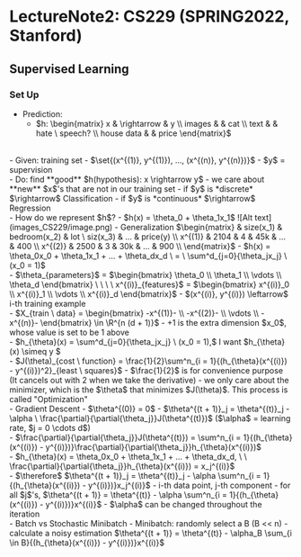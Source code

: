 # LectureNote2: CS229 (SPRING2022, Stanford)

## Supervised Learning
### Set Up
- Prediction:
  - $h: \begin{matrix} x & \rightarrow & y \\ 
         images & & cat \\
         text & & hate \ speech? \\
         house data & & price
        \end{matrix}$
<br>
- Given: training set
  - $\set{(x^{(1)}, y^{(1)}), ..., (x^{(n)}, y^{(n)})}$
  - $y$ = supervision
<br>
- Do: find **good** $h(hypothesis): x \rightarrow y$
  - we care about **new** $x$'s that are not in our training set
  - if $y$ is *discrete* $\rightarrow$ Classification
  - if $y$ is *continuous* $\rightarrow$ Regression
<br> 
- How do we represent $h$? 
  - $h(x) = \theta_0 + \theta_1x_1$
  ![Alt text](images_CS229/image.png)
- Generalization
$\begin{matrix}
 & size(x_1) & bedroom(x_2) & lot \ siz(x_3) & ... & price(y) \\
 x^{(1)} & 2104 & 4 & 45k & ... & 400 \\
 x^{(2)} & 2500 & 3 & 30k & ... & 900 \\
\end{matrix}$ 
  - $h(x) = \theta_0x_0 + \theta_1x_1 + ... + \theta_dx_d \ = \ \sum^d_{j=0}{\theta_jx_j} \ (x_0 = 1)$
  <br>
  - $\theta_{parameters}$ = $\begin{bmatrix} \theta_0 \\ \theta_1 \\ \vdots \\ \theta_d \end{bmatrix} \ \ \ \ x^{(i)}_{features}$ = $\begin{bmatrix} x^{(i)}_0 \\ x^{(i)}_1 \\ \vdots \\ x^{(i)}_d \end{bmatrix}$
  - $(x^{(i)}, y^{(i)}) \leftarrow$ i-th training example
  <br> 
  - $X_{train \ data} = \begin{bmatrix} -x^{(1)}- \\ -x^{(2)}- \\ \vdots \\ -x^{(n)}- \end{bmatrix} \in \R^{n (d + 1)}$
    - +1 is the extra dimension $x_0$, whose value is set to be 1 above
  <br>
  - $h_{\theta}(x) = \sum^d_{j=0}{\theta_jx_j} \ (x_0 = 1),$ I want $h_{\theta}(x) \simeq y $
  <br> 
  - $J(\theta)_{cost \ function} = \frac{1}{2}\sum^n_{i = 1}{(h_{\theta}(x^{(i)}) - y^{(i)})^2}_{least \ squares}$
    - $\frac{1}{2}$ is for convenience purpose (It cancels out with 2 when we take the derivative)
    - we only care about the minimizer, which is the $\theta$ that minimizes $J(\theta)$. This process is called "Optimization"
  <br> 
  - Gradient Descent
    - $\theta^{(0)} = 0$
    - $\theta^{(t + 1)}_j = \theta^{(t)}_j - \alpha \ \frac{\partial}{\partial{\theta_j}}J(\theta^{(t)})$ ($\alpha$ = learning rate, $j = 0 \cdots d$)
    <br> 
    - $\frac{\partial}{\partial{\theta_j}}J(\theta^{(t)}) = \sum^n_{i = 1}{(h_{\theta}(x^{(i)}) - y^{(i)})}\frac{\partial}{\partial{\theta_j}}h_{\theta}(x^{(i)})$
    <br> 
    - $h_{\theta}(x) = \theta_0x_0 + \theta_1x_1 + ... + \theta_dx_d, \ \ \frac{\partial}{\partial{\theta_j}}h_{\theta}(x^{(i)}) = x_j^{(i)}$ 
    <br> 
    - $\therefore$ $\theta^{(t + 1)}_j = \theta^{(t)}_j - \alpha \sum^n_{i = 1}{(h_{\theta}(x^{(i)}) - y^{(i)})}x_j^{(i)}$
      - i-th data point, j-th component
    - for all $j$'s, $\theta^{(t + 1)} = \theta^{(t)} - \alpha \sum^n_{i = 1}{(h_{\theta}(x^{(i)}) - y^{(i)})}x^{(i)}$
      - $\alpha$ can be changed throughout the iteration
  <br>
  - Batch vs Stochastic Minibatch
    - Minibatch: randomly select a B (B << n)
    - calculate a noisy estimation $\theta^{(t + 1)} = \theta^{(t)} - \alpha_B \sum_{i \in B}{(h_{\theta}(x^{(i)}) - y^{(i)})}x^{(i)}$
